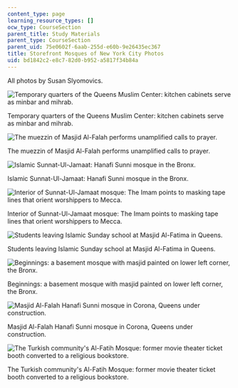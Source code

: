 ```yaml
---
content_type: page
learning_resource_types: []
ocw_type: CourseSection
parent_title: Study Materials
parent_type: CourseSection
parent_uid: 75e0602f-6aab-255d-e60b-9e26435ec367
title: Storefront Mosques of New York City Photos
uid: bd1842c2-e8c7-82d0-b952-a5817f34b84a
---
```


All photos by Susan Slyomovics.

![Temporary quarters of the Queens Muslim Center: kitchen cabinets serve as minbar and mihrab.](/courses/anthropology/21a-453-anthropology-of-the-middle-east-spring-2004/study-materials/storemosque7.jpg)

Temporary quarters of the Queens Muslim Center: kitchen cabinets serve as minbar and mihrab.

![The muezzin of Masjid Al-Falah performs unamplified calls to prayer.](/courses/anthropology/21a-453-anthropology-of-the-middle-east-spring-2004/study-materials/storemosque9.jpg)

The muezzin of Masjid Al-Falah performs unamplified calls to prayer.

![Islamic Sunnat-Ul-Jamaat: Hanafi Sunni mosque in the Bronx.](/courses/anthropology/21a-453-anthropology-of-the-middle-east-spring-2004/study-materials/storemosque11.jpg)

Islamic Sunnat-Ul-Jamaat: Hanafi Sunni mosque in the Bronx.

![Interior of Sunnat-Ul-Jamaat mosque: The Imam points to masking tape lines that orient worshippers to Mecca.](/courses/anthropology/21a-453-anthropology-of-the-middle-east-spring-2004/study-materials/storemosque13.jpg)

Interior of Sunnat-Ul-Jamaat mosque: The Imam points to masking tape lines that orient worshippers to Mecca.

![Students leaving Islamic Sunday school at Masjid Al-Fatima in Queens.](/courses/anthropology/21a-453-anthropology-of-the-middle-east-spring-2004/study-materials/storemosque17.jpg)

Students leaving Islamic Sunday school at Masjid Al-Fatima in Queens.

![Beginnings: a basement mosque with masjid painted on lower left corner, the Bronx.](/courses/anthropology/21a-453-anthropology-of-the-middle-east-spring-2004/study-materials/storemosque19.jpg)

Beginnings: a basement mosque with masjid painted on lower left corner, the Bronx.

![Masjid Al-Falah Hanafi Sunni mosque in Corona, Queens under construction.](/courses/anthropology/21a-453-anthropology-of-the-middle-east-spring-2004/study-materials/storemosque8.jpg)

Masjid Al-Falah Hanafi Sunni mosque in Corona, Queens under construction.

![The Turkish community's Al-Fatih Mosque: former movie theater ticket booth converted to a religious bookstore.](/courses/anthropology/21a-453-anthropology-of-the-middle-east-spring-2004/study-materials/storemosque10.jpg)

The Turkish community's Al-Fatih Mosque: former movie theater ticket booth converted to a religious bookstore.